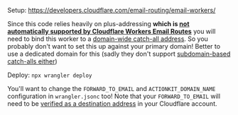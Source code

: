 Setup: https://developers.cloudflare.com/email-routing/email-workers/

Since this code relies heavily on plus-addressing **which is [not automatically supported by Cloudflare Workers Email Routes](https://community.cloudflare.com/t/support-plus-addressing-in-email-routing/346812/39)** you will need to bind this worker to a [domain-wide catch-all address](https://developers.cloudflare.com/email-routing/setup/email-routing-addresses/#catch-all-address). So you probably don't want to set this up against your primary domain! Better to use a dedicated domain for this (sadly they don't support [subdomain-based catch-alls either](https://developers.cloudflare.com/email-routing/setup/email-routing-addresses/#catch-all-address)) 

Deploy: `npx wrangler deploy`

You'll want to change the `FORWARD_TO_EMAIL` and `ACTIONKIT_DOMAIN_NAME` 
configuration in `wrangler.jsonc` too! Note that your `FORWARD_TO_EMAIL` 
will need to be [verified as a destination address](https://developers.cloudflare.com/email-routing/setup/email-routing-addresses/#destination-addresses) in your Cloudflare account.


